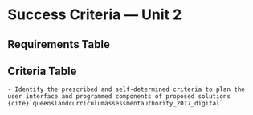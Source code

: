 # Success Criteria &mdash; Unit 2

## Requirements Table


## Criteria Table


```{admonition} Unit 2 subject matter covered:
- Identify the prescribed and self-determined criteria to plan the user interface and programmed components of proposed solutions
{cite}`queenslandcurriculumassessmentauthority_2017_digital`
```